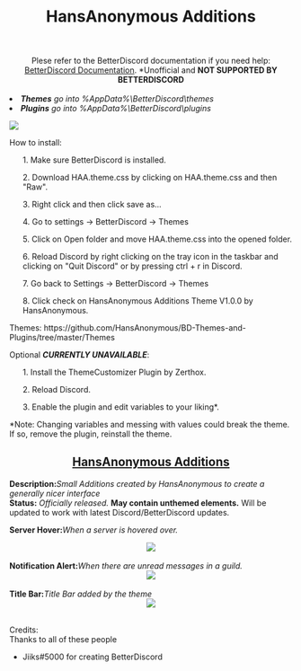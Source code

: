 <h1><DIV ALIGN=CENTER>HansAnonymous Additions</div></h1><br><div align=CENTER><br>
Plese refer to the  BetterDiscord documentation if you need help: <a href="https://betterdocs.net/">BetterDiscord Documentation</a>. *Unofficial and <b>NOT SUPPORTED BY BETTERDISCORD</b></div><br>

<li><i><b>Themes</b> go into %AppData%\BetterDiscord\themes</i>
<li><i><b>Plugins</b> go into %AppData%\BetterDiscord\plugins</i>

<img src="https://hansanonymous.github.io/files/itp.png"></img><br/>

How to install:
<ol>1. Make sure BetterDiscord is installed.</ol>
<ol>2. Download HAA.theme.css by clicking on HAA.theme.css and then "Raw".</ol>
<ol>3. Right click and then click save as...</ol>
<ol>4. Go to settings -> BetterDiscord -> Themes</ol>
<ol>5. Click on Open folder and move HAA.theme.css into the opened folder.</ol>
<ol>6. Reload Discord by right clicking on the tray icon in the taskbar and clicking on "Quit Discord" or by pressing ctrl + r in Discord.</ol>
<ol>7. Go back to Settings -> BetterDiscord -> Themes</ol>
<ol>8. Click check on HansAnonymous Additions Theme V1.0.0 by HansAnonymous.</ol>
Themes: https://github.com/HansAnonymous/BD-Themes-and-Plugins/tree/master/Themes

Optional <b>*CURRENTLY UNAVAILABLE*</b>:
<ol>1. Install the ThemeCustomizer Plugin by Zerthox.</ol>
<ol>2. Reload Discord.</ol>
<ol>3. Enable the plugin and edit variables to your liking*.</ol>
*Note: Changing variables and messing with values could break the theme. If so, remove the plugin, reinstall the theme.

<h2><b><DIV ALIGN=CENTER><a href="https://raw.githubusercontent.com/HansAnonymous/BD-Themes-and-Plugins/master/Themes/HansAnonymous%20Additions/HAA.theme.css">HansAnonymous Additions</a></div></b></h2>
<b>Description:</b><i>Small Additions created by HansAnonymous to create a generally nicer interface</i><br>
<b>Status:</b> <i>Officially released.</i> <b>May contain unthemed elements.</b> Will be updated to work with latest Discord/BetterDiscord updates.<br>

<b>Server Hover:</b><i>When a server is hovered over.</i><br>
<DIV ALIGN=CENTER><img href="https://github.com/HansAnonymous/BD-Themes-and-Plugins/blob/master/Themes/HansAnonymous%20Additions/servers.gif?raw=true" src="https://raw.githubusercontent.com/HansAnonymous/BD-Themes-and-Plugins/master/Themes/HansAnonymous%20Additions/HAA.theme.css"></img></div><br>
<b>Notification Alert:</b><i>When there are unread messages in a guild.</i><br>
<DIV ALIGN=CENTER><img href="https://github.com/HansAnonymous/BD-Themes-and-Plugins/blob/master/Themes/HansAnonymous%20Additions/servers.gif?raw=true" src="https://raw.githubusercontent.com/HansAnonymous/BD-Themes-and-Plugins/master/Themes/HansAnonymous%20Additions/HAA.theme.css"></img></div><br>
<b>Title Bar:</b><i>Title Bar added by the theme</i><br>
<DIV ALIGN=CENTER><img href="https://raw.githubusercontent.com/HansAnonymous/BD-Themes-and-Plugins/master/Themes/HansAnonymous%20Additions/TitleBar.png" src="https://raw.githubusercontent.com/HansAnonymous/BD-Themes-and-Plugins/master/Themes/HansAnonymous%20Additions/HAA.theme.css"></img></div><br>

Credits:<br/>
Thanks to all of these people<br/>
- Jiiks#5000 for creating BetterDiscord<br/>
